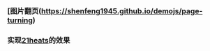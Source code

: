 ### [图片翻页(https://shenfeng1945.github.io/demojs/page-turning)
### 实现[21heats](http://21beats.com/)的效果
